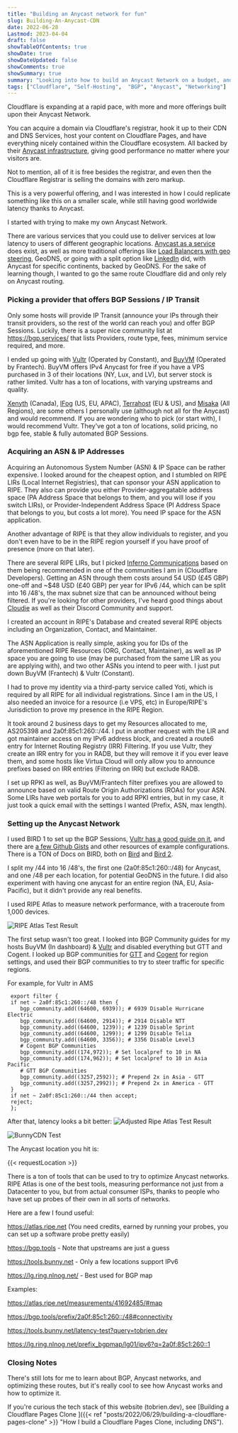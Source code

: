 ```yaml
---
title: "Building an Anycast network for fun"
slug: Building-An-Anycast-CDN
date: 2022-06-28
Lastmod: 2023-04-04
draft: false
showTableOfContents: true
showDate: true
showDateUpdated: false
showComments: true
showSummary: true
summary: "Looking into how to build an Anycast Network on a budget, and optimizing Anycast routing."
tags: ["Cloudflare", "Self-Hosting",  "BGP", "Anycast", "Networking"]
---
```


Cloudflare is expanding at a rapid pace, with more and more offerings built upon their Anycast Network.

You can acquire a domain via Cloudflare's registrar, hook it up to their CDN and DNS Services, host your content on Cloudflare Pages, and have everything nicely contained within the Cloudflare ecosystem. All backed by their [Anycast infrastructure](https://www.cloudflare.com/learning/cdn/glossary/anycast-network/), giving good performance no matter where your visitors are.

 Not to mention, all of it is free besides the registrar, and even then the Cloudflare Registrar is selling the domains with zero markup.

This is a very powerful offering, and I was interested in how I could replicate something like this on a smaller scale, while still having good worldwide latency thanks to Anycast.

I started with trying to make my own Anycast Network.

There are various services that you could use to deliver services at low latency to users of different geographic locations. [Anycast as a service](https://rage4.com/#anycast) does exist, as well as more traditional offerings like [Load Balancers with geo steering](https://developers.cloudflare.com/load-balancing/understand-basics/traffic-steering/steering-policies/geo-steering/), GeoDNS, or going with a split option like [LinkedIn](https://engineering.linkedin.com/network-performance/tcp-over-ip-anycast-pipe-dream-or-reality) did, with Anycast for specific continents, backed by GeoDNS. For the sake of learning though, I wanted to go the same route Cloudflare did and only rely on Anycast routing. 

### Picking a provider that offers BGP Sessions / IP Transit


Only some hosts will provide IP Transit (announce your IPs through their transit providers, so the rest of the world can reach you) and offer BGP Sessions. Luckily, there is a super nice community list at https://bgp.services/ that lists Providers, route type, fees, minimum service required, and more.

I ended up going with [Vultr](https://www.vultr.com/) (Operated by Constant), and [BuyVM](https://buyvm.net/) (Operated by Frantech). BuyVM offers IPv4 Anycast for free if you have a VPS purchased in 3 of their locations (NY, Lux, and LV), but server stock is rather limited. Vultr has a ton of locations, with varying upstreams and quality.

[Xenyth](https://xenyth.net/) (Canada), [IFog](https://ifog.ch/en) (US, EU, APAC), [Terrahost](https://terrahost.com) (EU & US), and [Misaka](https://www.misaka.io/) (All Regions), are some others I personally use (although not all for the Anycast) and would recommend. If you are wondering who to pick (or start with), I would recommend Vultr. They've got a ton of locations, solid pricing, no bgp fee, stable & fully automated BGP Sessions. 

### Acquiring an ASN & IP Addresses

Acquiring an Autonomous System Number (ASN) & IP Space can be rather expensive. I looked around for the cheapest option, and I stumbled on RIPE LIRs (Local Internet Registries), that can sponsor your ASN application to RIPE. They also can provide you either Provider-aggregatable address space (PA Address Space that belongs to them, and you will lose if you switch LIRs), or Provider-Independent Address Space (PI Address Space that belongs to you, but costs a lot more). You need IP space for the ASN application.

Another advantage of RIPE is that they allow individuals to register, and you don't even have to be in the RIPE region yourself if you have proof of presence (more on that later).

There are several RIPE LIRs, but I picked [Inferno Communications](https://infernocomms.com/lir-services) based on them being recommended in one of the communities I am in (Cloudflare Developers). Getting an ASN through them costs around 54 USD (£45 GBP) one-off and ~$48 USD (£40 GBP) per year for IPv6 /44, which can be split into 16 /48's, the max subnet size that can be announced without being filtered. If you're looking for other providers, I've heard good things about [Cloudie](https://my.cloudie.sh/index.php/store/lir-services) as well as their Discord Community and support.

I created an account in RIPE's Database and created several RIPE objects including an Organization, Contact, and Maintainer.

The ASN Application is really simple, asking you for IDs of the aforementioned RIPE Resources (ORG, Contact, Maintainer), as well as IP space you are going to use (may be purchased from the same LIR as you are applying with), and two other ASNs you intend to peer with. I just put down BuyVM (Frantech) & Vultr (Constant).

I had to prove my identity via a third-party service called Yoti, which is required by all RIPE for all individual registrations. Since I am in the US, I also needed an invoice for a resource (i.e VPS, etc) in Europe/RIPE's Jurisdiction to prove my presence in the RIPE Region.

It took around 2 business days to get my Resources allocated to me, AS205398 and 2a0f:85c1:260::/44. I put in another request with the LIR and got maintainer access on my IPv6 address block, and created a route6 entry for Internet Routing Registry (IRR) Filtering. If you use Vultr, they create an IRR entry for you in RADB, but they will remove it if you ever leave them, and some hosts like Virtua Cloud will only allow you to announce prefixes based on IRR entries (Filtering on IRR) but exclude RADB.

I set up RPKI as well, as BuyVM/Frantech filter prefixes you are allowed to announce based on valid Route Origin Authorizations (ROAs) for your ASN. Some LIRs have web portals for you to add RPKI entries, but in my case, it just took a quick email with the settings I wanted (Prefix, ASN, max length).
 
### Setting up the Anycast Network

I used BIRD 1 to set up the BGP Sessions, [Vultr has a good guide on it](https://www.vultr.com/docs/configuring-bgp-on-vultr/), and there are [a few Github Gists](https://gist.github.com/aveao/24524caebc2709dd86ba6ea14728def7) and other resources of example configurations. There is a TON of Docs on BIRD, both on [Bird](https://bird.network.cz/doc/bird-3.html) and [Bird 2](https://bird.network.cz/?get_doc&f=bird.html&v=20).

I split my /44 into 16 /48's, the first one (2a0f:85c1:260::/48) for Anycast, and one /48 per each location, for potential GeoDNS in the future. I did also experiment with having one anycast for an entire region (NA, EU, Asia-Pacific), but it didn't provide any real benefits.

I used RIPE Atlas to measure network performance, with a traceroute from 1,000 devices.

![RIPE Atlas Test Result](poor_ripe_atlas_performance.png)

The first setup wasn't too great. I looked into BGP Community guides for my hosts BuyVM (In dashboard) & [Vultr](https://www.vultr.com/docs/as20473-bgp-customer-guide/) and disabled everything but GTT and Cogent. I looked up BGP communities for [GTT](https://www.gtt.net/us-en/services/internet/ip-transit/bgp-communities) and [Cogent](https://www.cogentco.com/files/docs/customer_service/guide/global_cogent_customer_user_guide.pdf) for region settings, and used their BGP communities to try to steer traffic for specific regions.

For example, for Vultr in AMS
```bird
 export filter {
 if net ~ 2a0f:85c1:260::/48 then {
    bgp_community.add((64600, 6939)); # 6939 Disable Hurricane Electric
    bgp_community.add((64600, 2914)); # 2914 Disable NTT
    bgp_community.add((64600, 1239)); # 1239 Disable Sprint
    bgp_community.add((64600, 1299)); # 1299 Disable Telia
    bgp_community.add((64600, 3356)); # 3356 Disable Level3
    # Cogent BGP Communities
    bgp_community.add((174,972)); # Set localpref to 10 in NA
    bgp_community.add((174,962)); # Set localpref to 10 in Asia Pacific
    # GTT BGP Communities
    bgp_community.add((3257,2592)); # Prepend 2x in Asia - GTT
    bgp_community.add((3257,2992)); # Prepend 2x in America - GTT
 }
 if net ~ 2a0f:85c1:260::/44 then accept;
 reject;
 };
```
After that, latency looks a bit better:
![Adjusted Ripe Atlas Test Result](better_ripe_atlas_performance.png)


![BunnyCDN Test](bunnycdn-test.png)


The Anycast location you hit is:

{{< requestLocation >}}


There is a ton of tools that can be used to try to optimize Anycast networks. RIPE Atlas is one of the best tools, measuring performance not just from a Datacenter to you, but from actual consumer ISPs, thanks to people who have set up probes of their own in all sorts of networks.

Here are a few I found useful:

https://atlas.ripe.net (You need credits, earned by running your probes, you can set up a software probe pretty easily)

https://bgp.tools - Note that upstreams are just a guess

https://tools.bunny.net - Only a few locations support IPv6

https://lg.ring.nlnog.net/ - Best used for BGP map


Examples:

https://atlas.ripe.net/measurements/41692485/#map

https://bgp.tools/prefix/2a0f:85c1:260::/48#connectivity

https://tools.bunny.net/latency-test?query=tobrien.dev

https://lg.ring.nlnog.net/prefix_bgpmap/lg01/ipv6?q=2a0f:85c1:260::1


### Closing Notes

There's still lots for me to learn about BGP, Anycast networks, and optimizing these routes, but it's really cool to see how Anycast works and how to optimize it.

If you're curious the tech stack of this website (tobrien.dev), see [Building a Cloudflare Pages Clone ]({{< ref "posts/2022/06/29/building-a-cloudflare-pages-clone" >}} "How I build a Cloudflare Pages Clone, including DNS").
